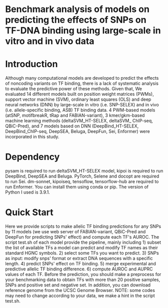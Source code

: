 # Benchmark analysis of models on predicting the effects of SNPs on TF-DNA binding using large-scale in vitro and in vivo data
# Introduction
Although many computational models are developed to predict the effects of noncoding variants on TF binding, there is a lack of systematic analysis to evaluate the predictive power of these methods. Given that, We evaluated 14 different models built on position weight matrices (PWMs), support vector machine (SVM), ordinary least squares (OLS) and deep neural networks (DNN) by large-scale in vitro (i.e. SNP-SELEX) and in vivo (i.e. allele-specific binding, ASB) TF binding data. 4 PWM-based models (atSNP, motifbreakR, tRap and FABIAN-variant), 3 kmer/gkm-based machine learning methods (deltaSVM_HT-SELEX, deltaSVM_ ChIP-seq, QBiC-Pred), and 7 models based on DNN (DeepBind_HT-SELEX, DeepBind_ChIP-seq, DeepSEA, Beluga, DeepFun, Sei, Enformer) were incorporated in this study. 
# Dependency
pysam is required to run deltaSVM_HT-SELEX model, kipoi is required to run DeepBind, DeepSEA and Beluga. PyTorch, Selene and docopt are required to run Sei. dm-sonnet, kipoiseq, tensoflow, tensorflow-hub are required to run Enformer. You can install them using conda or pip. The version of Python I used is 3.9.1.  
# Quick Start
Here we provide scripts to make allelic TF binding predictions for any SNPs by 11 models (we use web server of FABIAN-variant, QBiC-Pred and DeepFun for predicting SNPs' effect) and compute each TF's AUROC. The script test.sh of each model provide the pipeline, mainly including 1) subset the list of available TFs a model can predict and modify TF names as their standard HGNC symbols. 2) select some TFs you want to predict. 3) SNPs as input: modify snps' format or extract DNA sequences with a specific length. 4) predict SNPs' effect on TF binding. 5) merge experimental and predictive allelic TF binding difference. 6) compute AUROC and AUPRC values of each TF. 
Before the prediction, you should make a preprocess for your benchmarking data to obtain TFs with more than 20 positive samples, SNPs and positive set and negative set. In addition, you can download reference genome from the UCSC Genome Browser.
NOTE: some codes may need to change according to your data, we make a hint in the script test.sh.

